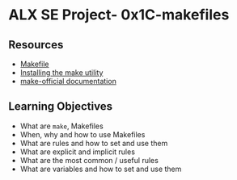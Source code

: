 # ALX SE Project- 0x1C-makefiles


## Resources


- [Makefile](https://intranet.alxswe.com/rltoken/moIpBFMN3sJcVMNn5VIFlA "Makefile")
- [Installing the make utility](https://intranet.alxswe.com/rltoken/1AUviCUw3TrznESzWbrKAQ "Installing the make utility")
- [make-official documentation](https://intranet.alxswe.com/rltoken/vQFeXLq1izNua2z2dVl5Yg "make-official documentation")

## Learning Objectives

- What are `make`, Makefiles
- When, why and how to use Makefiles
- What are rules and how to set and use them
- What are explicit and implicit rules
- What are the most common / useful rules
- What are variables and how to set and use them


